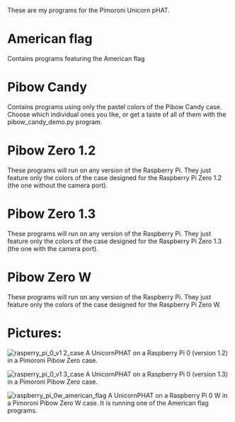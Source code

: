 These are my programs for the Pimoroni Unicorn pHAT.

# American flag
Contains programs featuring the American flag

# Pibow Candy 
Contains programs using only the pastel colors of the Pibow Candy case. Choose which individual ones you like,  or get a taste of all of them with the pibow_candy_demo.py program.

# Pibow Zero 1.2
These programs will run on any version of the Raspberry Pi. They just feature only the colors of the case designed for the Raspberry Pi Zero 1.2 (the one without the camera port).

# Pibow Zero 1.3
These programs will run on any version of the Raspberry Pi. They just feature only the colors of the case designed for the Raspberry Pi Zero 1.3 (the one with the camera port).

# Pibow Zero W
These programs will run on any version of the Raspberry Pi. They just feature only the colors of the case designed for the Raspberry Pi Zero W.

# Pictures:
![rasperry_pi_0_v1 2_case](https://user-images.githubusercontent.com/13591438/37558940-34804df0-29ea-11e8-955a-6906818bde12.JPG)
A UnicornPHAT on a Raspberry Pi 0 (version 1.2) in a Pimoroni Pibow Zero case.


![rasperry_pi_0_v1 3_case](https://user-images.githubusercontent.com/13591438/37559909-4b6ac3d0-29fc-11e8-9132-b27221b87788.JPG)
A UnicornPHAT on a Raspberry Pi 0 (version 1.3) in a Pimoroni Pibow Zero case.

![raspberry_pi_0w_american_flag](https://user-images.githubusercontent.com/13591438/37560015-54304d4e-29fe-11e8-8bba-205af22882d7.JPG)
A UnicornPHAT on a Raspberry Pi 0 W  in a Pimoroni Pibow Zero W case. It is running one of the American flag programs.
